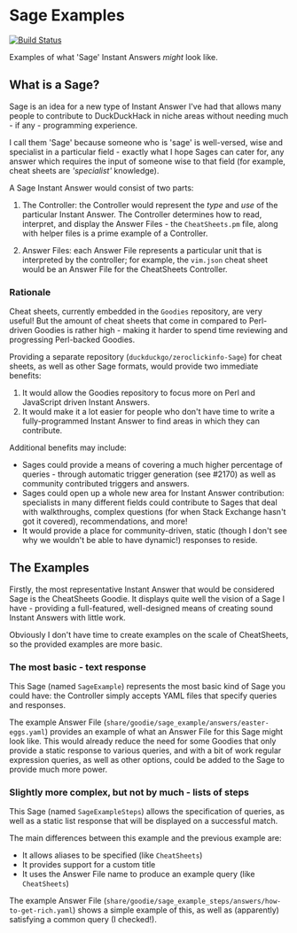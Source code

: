 # Sage Examples

[![Build Status](https://travis-ci.org/duckduckgo/zeroclickinfo-goodies.png?branch=master)](https://travis-ci.org/duckduckgo/zeroclickinfo-goodies)

Examples of what 'Sage' Instant Answers *might* look like.

## What is a Sage?

Sage is an idea for a new type of Instant Answer I've had that allows many
people to contribute to DuckDuckHack in niche areas without needing much -
if any - programming experience.

I call them 'Sage' because someone who is 'sage' is well-versed, wise and
specialist in a particular field - exactly what I hope Sages can cater for,
any answer which requires the input of someone wise to that field (for
example, cheat sheets are *'specialist'* knowledge).

A Sage Instant Answer would consist of two parts:

1. The Controller: the Controller would represent the *type* and *use* of
the particular Instant Answer. The Controller determines how to read,
interpret, and display the Answer Files - the `CheatSheets.pm` file, along
with helper files is a prime example of a Controller.

2. Answer Files: each Answer File represents a particular unit that is
interpreted by the controller; for example, the `vim.json` cheat sheet
would be an Answer File for the CheatSheets Controller.

### Rationale

Cheat sheets, currently embedded in the `Goodies` repository, are very
useful! But the amount of cheat sheets that come in compared to Perl-driven
Goodies is rather high - making it harder to spend time reviewing and
progressing Perl-backed Goodies.

Providing a separate repository (`duckduckgo/zeroclickinfo-Sage`) for cheat
sheets, as well as other Sage formats, would provide two immediate
benefits:

1. It would allow the Goodies repository to focus more on Perl and
JavaScript driven Instant Answers.
2. It would make it a lot easier for people who don't have time to write
a fully-programmed Instant Answer to find areas in which they can
contribute.

Additional benefits may include:

* Sages could provide a means of covering a much higher percentage of
queries - through automatic trigger generation (see #2170) as well as
community contributed triggers and answers.
* Sages could open up a whole new area for Instant Answer contribution:
specialists in many different fields could contribute to Sages that deal
with walkthroughs, complex questions (for when Stack Exchange hasn't got
it covered), recommendations, and more!
* It would provide a place for community-driven, static (though I don't see
why we wouldn't be able to have dynamic!) responses to reside.

## The Examples

Firstly, the most representative Instant Answer that would be considered
Sage is the CheatSheets Goodie. It displays quite well the vision of a
Sage I have - providing a full-featured, well-designed means of creating
sound Instant Answers with little work.

Obviously I don't have time to create examples on the scale of CheatSheets,
so the provided examples are more basic.

### The most basic - text response

This Sage (named `SageExample`) represents the most basic kind of Sage you
could have: the Controller simply accepts YAML files that specify queries
and responses.

The example Answer File
(`share/goodie/sage_example/answers/easter-eggs.yaml`) provides an example
of what an Answer File for this Sage might look like. This would already
reduce the need for some Goodies that only provide a static response to
various queries, and with a bit of work regular expression queries, as well
as other options, could be added to the Sage to provide much more power.

### Slightly more complex,  but not by much - lists of steps

This Sage (named `SageExampleSteps`) allows the specification of queries,
as well as a static list response that will be displayed on a successful
match.

The main differences between this example and the previous example are:

* It allows aliases to be specified (like `CheatSheets`)
* It provides support for a custom title
* It uses the Answer File name to produce an example query
(like `CheatSheets`)

The example Answer File
(`share/goodie/sage_example_steps/answers/how-to-get-rich.yaml`) shows a
simple example of this, as well as (apparently) satisfying a common query
(I checked!).
